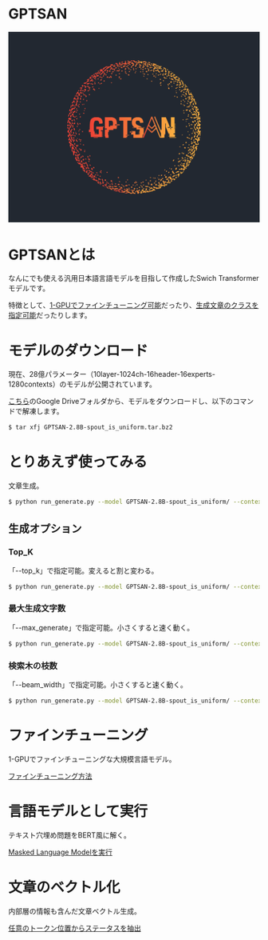 # GPTSAN

![model](report/logo-bk.png)


# GPTSANとは

なんにでも使える汎用日本語言語モデルを目指して作成したSwich Transformerモデルです。

特徴として、[1-GPUでファインチューニング可能](report/finetune.md#gpu)だったり、[生成文章のクラスを指定可能](report/finetune.md#sqout)だったりします。


# モデルのダウンロード


現在、28億パラメーター（10layer-1024ch-16header-16experts-1280contexts）のモデルが公開されています。

[こちら](https://drive.google.com/drive/folders/1ci17cB4StbXTAmiJ2VaN8hHIqU3Aj2Y8)のGoogle Driveフォルダから、モデルをダウンロードし、以下のコマンドで解凍します。

```sh
$ tar xfj GPTSAN-2.8B-spout_is_uniform.tar.bz2
```

# とりあえず使ってみる

文章生成。

```sh
$ python run_generate.py --model GPTSAN-2.8B-spout_is_uniform/ --context "武田信玄は、戦国 時代ファンならぜひ押さえておきたい名将の一人。天下統一を目指し勢いに乗る織田信長からも、一目置かれていたと"
```

## 生成オプション

### Top_K

「--top_k」で指定可能。変えると割と変わる。

```sh
$ python run_generate.py --model GPTSAN-2.8B-spout_is_uniform/ --context "武田信玄は、戦国 時代ファンならぜひ押さえておきたい名将の一人。天下統一を目指し勢いに乗る織田信長からも、一目置かれていたと" --top_k 100
```

### 最大生成文字数

「--max_generate」で指定可能。小さくすると速く動く。

```sh
$ python run_generate.py --model GPTSAN-2.8B-spout_is_uniform/ --context "武田信玄は、戦国 時代ファンならぜひ押さえておきたい名将の一人。天下統一を目指し勢いに乗る織田信長からも、一目置かれていたと" --max_generate 100
```

### 検索木の枝数

「--beam_width」で指定可能。小さくすると速く動く。

```sh
$ python run_generate.py --model GPTSAN-2.8B-spout_is_uniform/ --context "武田信玄は、戦国 時代ファンならぜひ押さえておきたい名将の一人。天下統一を目指し勢いに乗る織田信長からも、一目置かれていたと" --beam_width 1
```


# ファインチューニング

1-GPUでファインチューニングな大規模言語モデル。

[ファインチューニング方法](report/finetune.md)


# 言語モデルとして実行

テキスト穴埋め問題をBERT風に解く。

[Masked Language Modelを実行](report/model.md#mlm)


# 文章のベクトル化

内部層の情報も含んだ文章ベクトル生成。

[任意のトークン位置からステータスを抽出](report/model.md#vectorize)

